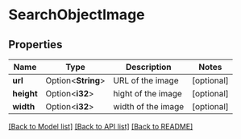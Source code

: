 # SearchObjectImage

## Properties

Name | Type | Description | Notes
------------ | ------------- | ------------- | -------------
**url** | Option<**String**> | URL of the image | [optional]
**height** | Option<**i32**> | hight of the image | [optional]
**width** | Option<**i32**> | width of the image | [optional]

[[Back to Model list]](../README.md#documentation-for-models) [[Back to API list]](../README.md#documentation-for-api-endpoints) [[Back to README]](../README.md)


